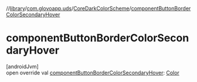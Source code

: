 //[library](../../../index.md)/[com.glovoapp.uds](../index.md)/[CoreDarkColorScheme](index.md)/[componentButtonBorderColorSecondaryHover](component-button-border-color-secondary-hover.md)

# componentButtonBorderColorSecondaryHover

[androidJvm]\
open override val [componentButtonBorderColorSecondaryHover](component-button-border-color-secondary-hover.md): [Color](https://developer.android.com/reference/kotlin/androidx/compose/ui/graphics/Color.html)
